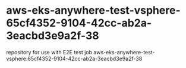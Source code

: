 # aws-eks-anywhere-test-vsphere-65cf4352-9104-42cc-ab2a-3eacbd3e9a2f-38
repository for use with E2E test job aws-eks-anywhere-test-vsphere:65cf4352-9104-42cc-ab2a-3eacbd3e9a2f-38
